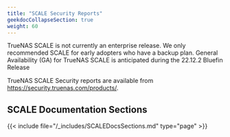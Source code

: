 ```yaml
---
title: "SCALE Security Reports"
geekdocCollapseSection: true
weight: 60
---
```


TrueNAS SCALE is not currently an enterprise release.
We only recommended SCALE for early adopters who have a backup plan.
General Availability (GA) for TrueNAS SCALE is anticipated during the 22.12.2 Bluefin Release

TrueNAS SCALE Security reports are available from https://security.truenas.com/products/.

## SCALE Documentation Sections

{{< include file="/_includes/SCALEDocsSections.md" type="page" >}}

